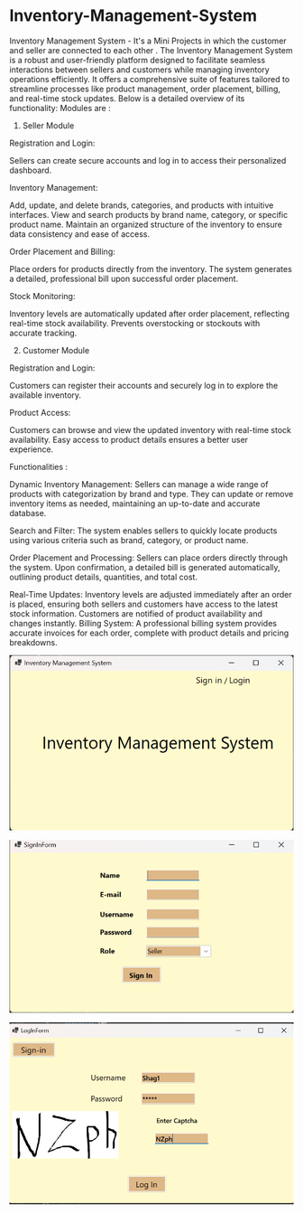 # Inventory-Management-System
Inventory Management System - It's a Mini Projects in which the customer and seller are connected to each other .
The Inventory Management System is a robust and user-friendly platform designed to facilitate seamless interactions between sellers and customers while managing inventory operations efficiently. It offers a comprehensive suite of features tailored to streamline processes like product management, order placement, billing, and real-time stock updates. Below is a detailed overview of its functionality:
Modules are :
1. Seller Module
   
Registration and Login:

Sellers can create secure accounts and log in to access their personalized dashboard.

Inventory Management:

Add, update, and delete brands, categories, and products with intuitive interfaces.
View and search products by brand name, category, or specific product name.
Maintain an organized structure of the inventory to ensure data consistency and ease of access.

Order Placement and Billing:

Place orders for products directly from the inventory.
The system generates a detailed, professional bill upon successful order placement.

Stock Monitoring:

Inventory levels are automatically updated after order placement, reflecting real-time stock availability.
Prevents overstocking or stockouts with accurate tracking.

2. Customer Module
   
Registration and Login:

Customers can register their accounts and securely log in to explore the available inventory.

Product Access:

Customers can browse and view the updated inventory with real-time stock availability.
Easy access to product details ensures a better user experience.

Functionalities :

Dynamic Inventory Management: Sellers can manage a wide range of products with categorization by brand and type. They can update or remove inventory items as needed, maintaining an up-to-date and accurate database.

Search and Filter: The system enables sellers to quickly locate products using various criteria such as brand, category, or product name.

Order Placement and Processing: Sellers can place orders directly through the system. Upon confirmation, a detailed bill is generated automatically, outlining product details, quantities, and total cost.

Real-Time Updates: Inventory levels are adjusted immediately after an order is placed, ensuring both sellers and customers have access to the latest stock information.
Customers are notified of product availability and changes instantly.
Billing System:
A professional billing system provides accurate invoices for each order, complete with product details and pricing breakdowns.

![image alt](https://github.com/Architamishra/Inventory-Management-System/blob/c948b32548e47a84462fdd031f03250fd6a409e8/Img1.png)

![image alt](https://github.com/Architamishra/Inventory-Management-System/blob/c908c76fb547ecd7ff0b48e30bc1cfc7e620c0bf/Img2.png)

![image alt](https://github.com/Architamishra/Inventory-Management-System/blob/50b88872797004db2525ab716f98b8821588e259/Img3.png)

